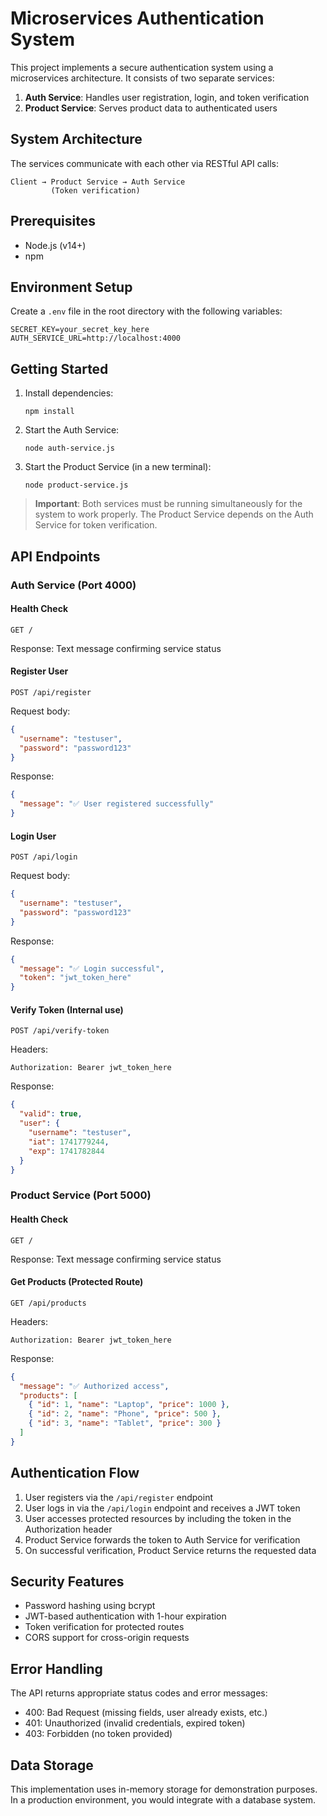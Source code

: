 # Microservices Authentication System

This project implements a secure authentication system using a microservices architecture. It consists of two separate services:

1. **Auth Service**: Handles user registration, login, and token verification
2. **Product Service**: Serves product data to authenticated users

## System Architecture

The services communicate with each other via RESTful API calls:

```
Client → Product Service → Auth Service
         (Token verification)
```

## Prerequisites

- Node.js (v14+)
- npm

## Environment Setup

Create a `.env` file in the root directory with the following variables:

```
SECRET_KEY=your_secret_key_here
AUTH_SERVICE_URL=http://localhost:4000
```

## Getting Started

1. Install dependencies:
   ```
   npm install
   ```

2. Start the Auth Service:
   ```
   node auth-service.js
   ```

3. Start the Product Service (in a new terminal):
   ```
   node product-service.js
   ```

> **Important**: Both services must be running simultaneously for the system to work properly. The Product Service depends on the Auth Service for token verification.

## API Endpoints

### Auth Service (Port 4000)

#### Health Check
```
GET /
```
Response: Text message confirming service status

#### Register User
```
POST /api/register
```
Request body:
```json
{
  "username": "testuser",
  "password": "password123"
}
```
Response:
```json
{
  "message": "✅ User registered successfully"
}
```

#### Login User
```
POST /api/login
```
Request body:
```json
{
  "username": "testuser",
  "password": "password123"
}
```
Response:
```json
{
  "message": "✅ Login successful",
  "token": "jwt_token_here"
}
```

#### Verify Token (Internal use)
```
POST /api/verify-token
```
Headers:
```
Authorization: Bearer jwt_token_here
```
Response:
```json
{
  "valid": true,
  "user": {
    "username": "testuser",
    "iat": 1741779244,
    "exp": 1741782844
  }
}
```

### Product Service (Port 5000)

#### Health Check
```
GET /
```
Response: Text message confirming service status

#### Get Products (Protected Route)
```
GET /api/products
```
Headers:
```
Authorization: Bearer jwt_token_here
```
Response:
```json
{
  "message": "✅ Authorized access",
  "products": [
    { "id": 1, "name": "Laptop", "price": 1000 },
    { "id": 2, "name": "Phone", "price": 500 },
    { "id": 3, "name": "Tablet", "price": 300 }
  ]
}
```

## Authentication Flow

1. User registers via the `/api/register` endpoint
2. User logs in via the `/api/login` endpoint and receives a JWT token
3. User accesses protected resources by including the token in the Authorization header
4. Product Service forwards the token to Auth Service for verification
5. On successful verification, Product Service returns the requested data

## Security Features

- Password hashing using bcrypt
- JWT-based authentication with 1-hour expiration
- Token verification for protected routes
- CORS support for cross-origin requests

## Error Handling

The API returns appropriate status codes and error messages:

- 400: Bad Request (missing fields, user already exists, etc.)
- 401: Unauthorized (invalid credentials, expired token)
- 403: Forbidden (no token provided)

## Data Storage

This implementation uses in-memory storage for demonstration purposes. In a production environment, you would integrate with a database system.
